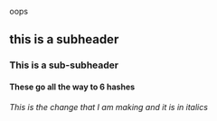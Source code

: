 oops
## this is a subheader

### This is a sub-subheader

#### These go all the way to 6 hashes

*This is the change that I am making and it is in italics*


